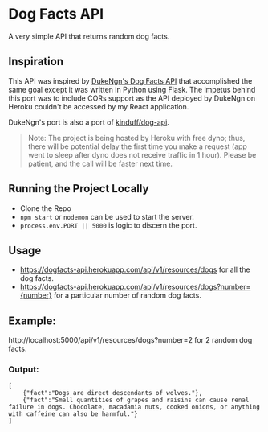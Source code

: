 # Dog Facts API
A very simple API that returns random dog facts.

## Inspiration
This API was inspired by [DukeNgn's Dog Facts API](https://github.com/DukeNgn/Dog-facts-API) that accomplished the same goal except it was written in Python using Flask. The impetus behind this port was to include CORs support as the API deployed by DukeNgn on Heroku couldn't be accessed by my React application.

DukeNgn's port is also a port of [kinduff/dog-api](https://github.com/kinduff/dog-api).

> Note: The project is being hosted by Heroku with free dyno; thus, there will be potential delay the first time you make a request (app went to sleep after dyno does not receive traffic in 1 hour). Please be patient, and the call will be faster next time.


## Running the Project Locally
- Clone the Repo
- ``npm start`` or ``nodemon`` can be used to start the server. 
- ``process.env.PORT || 5000`` is logic to discern the port. 

## Usage
- https://dogfacts-api.herokuapp.com/api/v1/resources/dogs for all the dog facts.
- https://dogfacts-api.herokuapp.com/api/v1/resources/dogs?number={number} for a particular number of random dog facts.

## Example:
http://localhost:5000/api/v1/resources/dogs?number=2 for 2 random dog facts. 

### Output:
```
[
    {"fact":"Dogs are direct descendants of wolves."},
    {"fact":"Small quantities of grapes and raisins can cause renal failure in dogs. Chocolate, macadamia nuts, cooked onions, or anything with caffeine can also be harmful."}
]
```